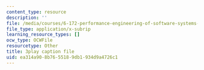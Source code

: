 ```yaml
---
content_type: resource
description: ''
file: /media/courses/6-172-performance-engineering-of-software-systems-fall-2018/ea314a908b7655189db1934d9a4726c1_dx98pqJvZVk.vtt
file_type: application/x-subrip
learning_resource_types: []
ocw_type: OCWFile
resourcetype: Other
title: 3play caption file
uid: ea314a90-8b76-5518-9db1-934d9a4726c1
---
```

